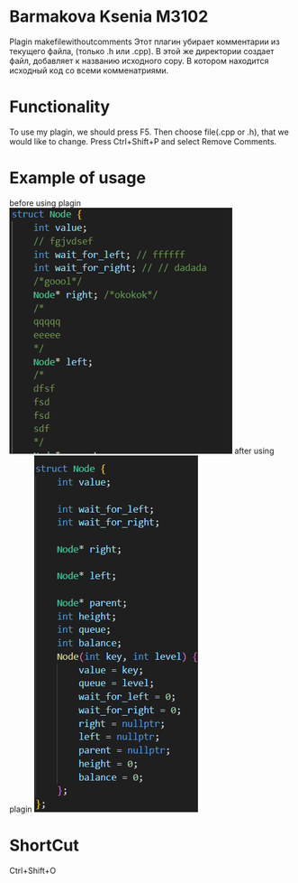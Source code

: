 # Barmakova Ksenia M3102
Plagin makefilewithoutcomments
Этот плагин убирает комментарии из текущего файла, (только .h или .cpp). В этой же директории создает файл, добавляет к названию исходного copy. В котором находится исходный код со всеми комменатриями.
# Functionality
To use my plagin, we should press F5. Then choose file(.cpp or .h), that we would like to change. Press Ctrl+Shift+P and select Remove Comments.
# Example of usage 
before using plagin ![alt text](image-1.png)
after using plagin ![alt text](image-2.png)
# ShortCut
Ctrl+Shift+O